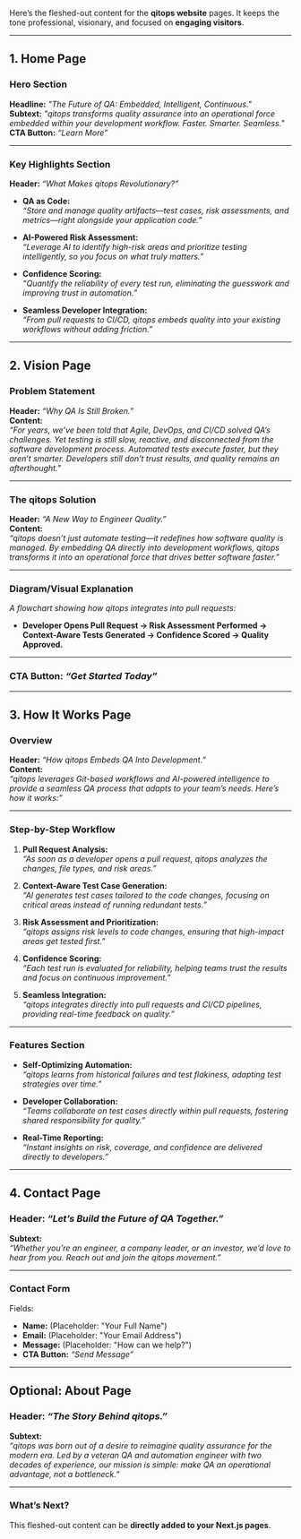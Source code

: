 Here’s the fleshed-out content for the **qitops website** pages. It keeps the tone professional, visionary, and focused on **engaging visitors**.

---

## **1. Home Page**
### **Hero Section**  
**Headline:** *"The Future of QA: Embedded, Intelligent, Continuous."*  
**Subtext:** *"qitops transforms quality assurance into an operational force embedded within your development workflow. Faster. Smarter. Seamless."*  
**CTA Button:** *“Learn More”*  

---

### **Key Highlights Section**  
**Header:** *“What Makes qitops Revolutionary?”*  
- **QA as Code:**  
  *“Store and manage quality artifacts—test cases, risk assessments, and metrics—right alongside your application code.”*  

- **AI-Powered Risk Assessment:**  
  *“Leverage AI to identify high-risk areas and prioritize testing intelligently, so you focus on what truly matters.”*  

- **Confidence Scoring:**  
  *“Quantify the reliability of every test run, eliminating the guesswork and improving trust in automation.”*  

- **Seamless Developer Integration:**  
  *“From pull requests to CI/CD, qitops embeds quality into your existing workflows without adding friction.”*

---

## **2. Vision Page**
### **Problem Statement**
**Header:** *“Why QA Is Still Broken.”*  
**Content:**  
*“For years, we’ve been told that Agile, DevOps, and CI/CD solved QA’s challenges. Yet testing is still slow, reactive, and disconnected from the software development process. Automated tests execute faster, but they aren’t smarter. Developers still don’t trust results, and quality remains an afterthought.”*

---

### **The qitops Solution**
**Header:** *“A New Way to Engineer Quality.”*  
**Content:**  
*“qitops doesn’t just automate testing—it redefines how software quality is managed. By embedding QA directly into development workflows, qitops transforms it into an operational force that drives better software faster.”*

---

### **Diagram/Visual Explanation**
*A flowchart showing how qitops integrates into pull requests:*
- **Developer Opens Pull Request → Risk Assessment Performed → Context-Aware Tests Generated → Confidence Scored → Quality Approved.**

---

### **CTA Button:** *“Get Started Today”*  

---

## **3. How It Works Page**
### **Overview**  
**Header:** *“How qitops Embeds QA Into Development.”*  
**Content:**  
*“qitops leverages Git-based workflows and AI-powered intelligence to provide a seamless QA process that adapts to your team’s needs. Here’s how it works:”*

---

### **Step-by-Step Workflow**  
1. **Pull Request Analysis:**  
   *“As soon as a developer opens a pull request, qitops analyzes the changes, file types, and risk areas.”*  

2. **Context-Aware Test Case Generation:**  
   *“AI generates test cases tailored to the code changes, focusing on critical areas instead of running redundant tests.”*  

3. **Risk Assessment and Prioritization:**  
   *“qitops assigns risk levels to code changes, ensuring that high-impact areas get tested first.”*  

4. **Confidence Scoring:**  
   *“Each test run is evaluated for reliability, helping teams trust the results and focus on continuous improvement.”*  

5. **Seamless Integration:**  
   *“qitops integrates directly into pull requests and CI/CD pipelines, providing real-time feedback on quality.”*

---

### **Features Section**
- **Self-Optimizing Automation:**  
  *“qitops learns from historical failures and test flakiness, adapting test strategies over time.”*  

- **Developer Collaboration:**  
  *“Teams collaborate on test cases directly within pull requests, fostering shared responsibility for quality.”*  

- **Real-Time Reporting:**  
  *“Instant insights on risk, coverage, and confidence are delivered directly to developers.”*

---

## **4. Contact Page**
### **Header:** *“Let’s Build the Future of QA Together.”*  
**Subtext:**  
*“Whether you’re an engineer, a company leader, or an investor, we’d love to hear from you. Reach out and join the qitops movement.”*

---

### **Contact Form**
Fields:  
- **Name:** (Placeholder: "Your Full Name")  
- **Email:** (Placeholder: "Your Email Address")  
- **Message:** (Placeholder: "How can we help?")  
- **CTA Button:** *“Send Message”*

---

## **Optional: About Page**
### **Header:** *“The Story Behind qitops.”*  
**Subtext:**  
*“qitops was born out of a desire to reimagine quality assurance for the modern era. Led by a veteran QA and automation engineer with two decades of experience, our mission is simple: make QA an operational advantage, not a bottleneck.”*

---

### **What’s Next?**
This fleshed-out content can be **directly added to your Next.js pages**. 